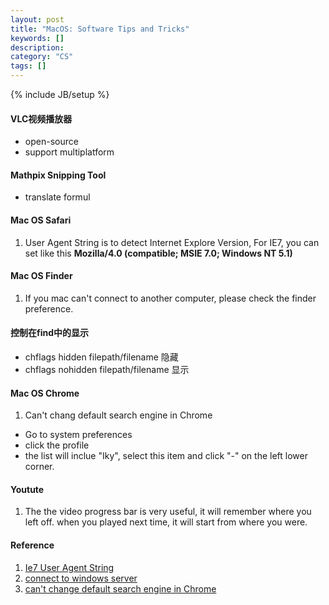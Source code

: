 ```yaml
---
layout: post
title: "MacOS: Software Tips and Tricks"
keywords: []
description: 
category: "CS"
tags: []
---
```

{% include JB/setup %}


#### VLC视频播放器

+ open-source 
+ support multiplatform 

#### Mathpix Snipping Tool

+ translate formul


#### Mac OS Safari
1. User Agent String is to detect Internet Explore Version, For IE7, you can set like this **Mozilla/4.0 (compatible; MSIE 7.0; Windows NT 5.1)**

#### Mac OS Finder
1. If you mac can't connect to another computer, please check the finder
   preference.

#### 控制在find中的显示
+ chflags hidden filepath/filename 隐藏
+ chflags nohidden filepath/filename 显示

#### Mac OS Chrome
1. Can't chang default search engine in Chrome
- Go to system preferences
- click the profile
- the list will inclue "Iky", select this item and click "-" on the left lower
  corner.

#### Youtute
1. The the video progress bar is very useful, it will remember where you left
   off. when you played next time, it will start from where you were.


#### Reference
1. [Ie7 User Agent String](https://blogs.msdn.microsoft.com/ie/2006/09/20/the-ie7-user-agent-string/)
2. [connect to windows server](https://support.apple.com/guide/mac-help/if-your-mac-cant-connect-to-another-computer-mchlp1656/mac)
3. [can't change default search engine in
   Chrome](https://support.google.com/chrome/thread/23333087?hl=en)
